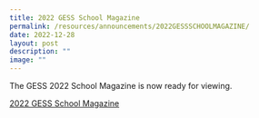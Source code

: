 ```yaml
---
title: 2022 GESS School Magazine
permalink: /resources/announcements/2022GESSSCHOOLMAGAZINE/
date: 2022-12-28
layout: post
description: ""
image: ""
---
```

The GESS 2022 School Magazine is now ready for viewing.

[2022 GESS School Magazine](https://online.fliphtml5.com/obrr/pttn/)